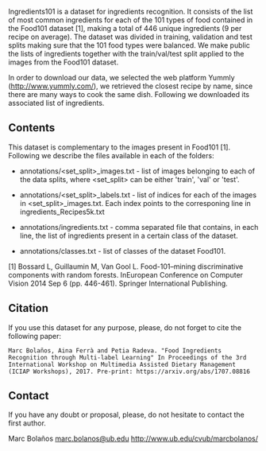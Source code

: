 Ingredients101 is a dataset for ingredients recognition. It consists of the list of most common ingredients for each of the 101 types of food contained in the Food101 dataset [1], making a total of 446 unique ingredients (9 per recipe on average). The dataset was divided in training, validation and test splits making sure that the 101 food types were balanced. We make public the lists of ingredients together with the train/val/test split applied to the images from the Food101 dataset.

In order to download our data, we selected the web platform Yummly (http://www.yummly.com/), we retrieved the closest recipe by name, since there are many ways to cook the same dish. Following we downloaded its associated list of ingredients.

## Contents

This dataset is complementary to the images present in Food101 [1]. Following we describe the files available in each of the folders:

* annotations/<set_split>_images.txt - list of images belonging to each of the data splits, where <set_split> can be either 'train', 'val' or 'test'.

* annotations/<set_split>_labels.txt - list of indices for each of the images in <set_split>_images.txt. Each index points to the corresponing line in ingredients_Recipes5k.txt

* annotations/ingredients.txt - comma separated file that contains, in each line, the list of ingredients present in a certain class of the dataset.

* annotations/classes.txt - list of classes of the dataset Food101.

[1] Bossard L, Guillaumin M, Van Gool L. Food-101–mining discriminative components with random forests. InEuropean Conference on Computer Vision 2014 Sep 6 (pp. 446-461). Springer International Publishing.

## Citation

If you use this dataset for any purpose, please, do not forget to cite the following paper:

```
Marc Bolaños, Aina Ferrà and Petia Radeva. "Food Ingredients Recognition through Multi-label Learning" In Proceedings of the 3rd International Workshop on Multimedia Assisted Dietary Management (ICIAP Workshops), 2017. Pre-print: https://arxiv.org/abs/1707.08816
```

## Contact

If you have any doubt or proposal, please, do not hesitate to contact the first author.

Marc Bolaños
marc.bolanos@ub.edu
http://www.ub.edu/cvub/marcbolanos/
